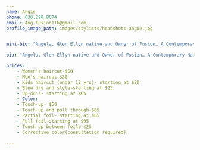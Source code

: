 ```yaml
---
name: Angie
phone: 630.290.8674
email: Ang.fusion116@gmail.com
profile_image_path: images/stylists/headshots-angie.jpg


mini-bio: "Angela, Glen Ellyn native and Owner of Fusion… A Contemporary Hair Salon, has been behind the chair for over 12 years.  She studied at Pivot Point International Academy and continued her education for two years with Kathy Simon, the creator of The Mekka System Education of Cutting and Schwarzkopf Color."

bio: "Angela, Glen Ellyn native and Owner of Fusion… A Contemporary Hair Salon, has been behind the chair for over 12 years.  She studied at Pivot Point International Academy and continued her education for two years with Kathy Simon, the creator of The Mekka System Education of Cutting and Schwarzkopf Color.  Angela is experienced in all aspects of hair color, cutting and styling.  Angela believes continuing education is very important and is inspired to stay up-to-date on hair color, cutting and styling by studying the latest tools, products and techniques. Angela’s main priority is to establish strong relationships with each client, which allows her to perfect the cut, color and style to each individual's vision and needs.  Angela takes great pride in her work and her salon, which is reflected  in the relationships she has built with her return clientele."

prices: 
    - Women's haircut-$50
    - Men's haircut-$30
    - Kids haircut (under 12 yrs)- starting at $20
    - Blow dry and style-starting at $25
    - Up-do's- starting at $65
    - Color:
    - Touch-up- $50
    - Touch-up and pull through-$65
    - Partial foil- starting at $65
    - Full foil-starting at $95
    - Touch up between foils-$25
    - Corrective color(consultation required)

---
```



